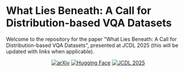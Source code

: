 # What Lies Beneath: A Call for Distribution-based VQA Datasets

Welcome to the repository for the paper "What Lies Beneath: A Call for Distribution-based VQA Datasets", presented at JCDL 2025 (this will be updated with links when applicable).

<div align="center">
  <a href="TBD"><img src="https://img.shields.io/badge/Paper-arXiv-red" alt="arXiv"></a>
  <a href="https://huggingface.co/datasets/ReadingTimeMachine/visual_qa_multipanel"><img src="https://img.shields.io/badge/Dataset-%F0%9F%A4%97%20Hugging_Face-yellow" alt="Hugging Face"></a>
  <a href="TBD"><img src="https://img.shields.io/badge/JCDL-2025-blue" alt="JCDL 2025"></a>
</div>